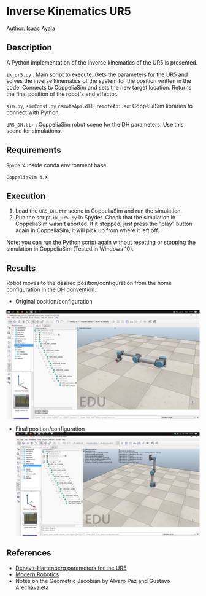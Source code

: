 # Inverse Kinematics UR5
Author: Isaac Ayala

## Description

A Python implementation of the inverse kinematics of the UR5 is presented.

`ik_ur5.py` : Main script to execute. Gets the parameters for the UR5 and solves the inverse kinematics of the system for the position written in the code. Connects to CoppeliaSim and sets the new target location. Returns the final position of the robot's end effector.

`sim.py`, `simConst.py` `remoteApi.dll`, `remoteApi.so`:  CoppeliaSim libraries to connect with Python.

`UR5_DH.ttr` : CoppeliaSim robot scene for the DH parameters. Use this scene for simulations.

## Requirements

`Spyder4` inside conda environment base

`CoppeliaSim 4.X`

## Execution

1. Load the `UR5_DH.ttr` scene in CoppeliaSim and run the simulation.
2. Run the script `ik_ur5.py` in Spyder. Check that the simulation in CoppeliaSim wasn't aborted. If it stopped, just press the "play" button again in CoppeliaSim, it will pick up from where it left off.

Note: you can run the Python script again without resetting or stopping the simulation in CoppeliaSim (Tested in Windows 10).


## Results

Robot moves to the desired position/configuration from the home configuration in the DH convention.

+ Original position/configuration

![](ur5_home.png)

+ Final position/configuration
![](ur5_final.png)

## References

+ [Denavit-Hartenberg parameters for the UR5](https://www.universal-robots.com/articles/ur-articles/parameters-for-calculations-of-kinematics-and-dynamics/)
+ [Modern Robotics](http://hades.mech.northwestern.edu/index.php/Modern_Robotics)
+ Notes on the Geometric Jacobian by Alvaro Paz and Gustavo Arechavaleta
